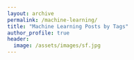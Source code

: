 ```yaml
---
layout: archive
permalink: /machine-learning/
title: "Machine Learning Posts by Tags"
author_profile: true
header:
  image: /assets/images/sf.jpg
---
```

